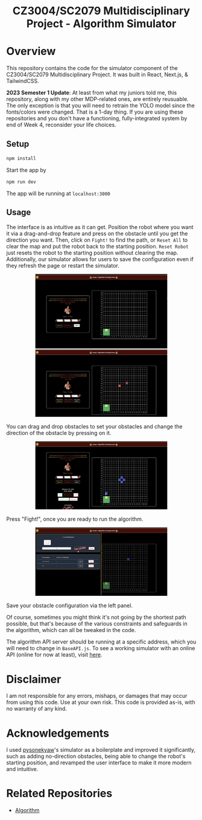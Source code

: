 <br />
<p align="center">
  <h1 align="center">
    CZ3004/SC2079 Multidisciplinary Project - Algorithm Simulator
  </h1>
</p>

# Overview

This repository contains the code for the simulator component of the CZ3004/SC2079 Multidisciplinary Project. It was built in React, Next.js, & TailwindCSS. 

**2023 Semester 1 Update**: At least from what my juniors told me, this repository, along with my other MDP-related ones, are entirely reusuable. The only exception is that you will need to retrain the YOLO model since the fonts/colors were changed. That is a 1-day thing. If you are using these repositories and you don't have a functioning, fully-integrated system by end of Week 4, reconsider your life choices.



## Setup

```bash
npm install
```

Start the app by

```bash
npm run dev
```

The app will be running at `localhost:3000`

## Usage

The interface is as intuitive as it can get. Position the robot where you want it via a drag-and-drop feature and press on the obstacle until you get the direction you want. Then, click on `Fight!` to find the path, or `Reset All` to clear the map and put the robot back to the starting position. `Reset Robot` just resets the robot to the starting position without clearing the map. Additionally, our simulator allows for users to save the configuration even if they refresh the page or restart the simulator.

<div style="text-align:center"><img src="/images/1.png" alt="Interface" width=350 ></div>

<div style="text-align:center"><img src="/images/2.png" alt="Interface" width=350 ></div>

You can drag and drop obstacles to set your obstacles and change the direction of the obstacle by pressing on it.

<div style="text-align:center"><img src="/images/3.png" alt="Interface" width=350 ></div>

Press "Fight!", once you are ready to run the algorithm.

<div style="text-align:center"><img src="/images/4.png" alt="Interface" width=350 ></div>

Save your obstacle configuration via the left panel.

Of course, sometimes you might think it's not going by the shortest path possible, but that's because of the various constraints and safeguards in the algorithm, which can all be tweaked in the code.

The algorithm API server should be running at a specific address, which you will need to change in `BaseAPI.js`. To see a working simulator with an online API (online for now at least), visit [here](https://mdp.pyesonekyaw.com/).

# Disclaimer

I am not responsible for any errors, mishaps, or damages that may occur from using this code. Use at your own risk. This code is provided as-is, with no warranty of any kind.

# Acknowledgements

I used [pysonekyaw](https://github.com/pyesonekyaw)'s simulator as a boilerplate and improved it significantly, such as adding no-direction obstacles, being able to change the robot's starting position, and revamped the user interface to make it more modern and intuitive.

# Related Repositories
- [Algorithm](https://github.com/Awonnie/Algorithm-2.0)

